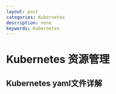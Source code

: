 ```yaml
---
layout: post
categories: Kubernetes
description: none
keywords: Kubernetes
---
```

# Kubernetes 资源管理





## Kubernetes yaml文件详解


